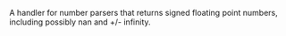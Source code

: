 A handler for number parsers  that returns signed floating point numbers, including possibly nan and +/- infinity.